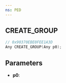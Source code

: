 ```yaml
---
ns: PED
---
```

## CREATE_GROUP

```c
// 0x90370EBE0FEE1A3D
Any CREATE_GROUP(Any p0);
```

## Parameters
* **p0**:
